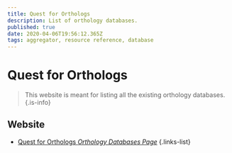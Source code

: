 ```yaml
---
title: Quest for Orthologs
description: List of orthology databases.
published: true
date: 2020-04-06T19:56:12.365Z
tags: aggregator, resource reference, database
---
```


# Quest for Orthologs 

> This website is meant for listing all the existing orthology databases.
{.is-info}

## Website

- [Quest for Orthologs *Orthology Databases Page*](https://questfororthologs.org/orthology_databases)
{.links-list}